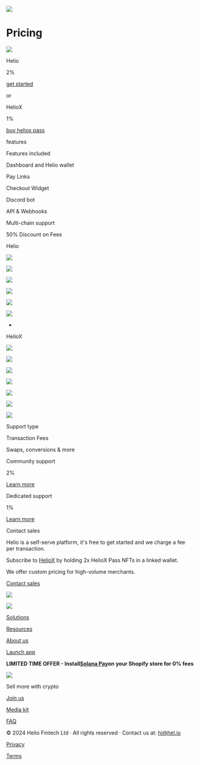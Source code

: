 ![](https://framerusercontent.com/images/D3QrekqrIo5Q5f3LZ6T7N9jvOpg.png)

# **Pricing**

![](https://framerusercontent.com/images/sf1n0EGmsLCLf3yK0OgBLcdvqM.png)

Helio

2%

[get started](https://www.app.hel.io/)

or

HelioX

1%

[buy heliox pass](https://magiceden.io/marketplace/helions)

features

Features included

Dashboard and Helio wallet

Pay Links

Checkout Widget

Discord bot

API & Webhooks

Multi-chain support

50% Discount on Fees

Helio

![](https://framerusercontent.com/images/oc979CD77Jy1el3HxSkyiBMss0.png)

![](https://framerusercontent.com/images/oc979CD77Jy1el3HxSkyiBMss0.png)

![](https://framerusercontent.com/images/oc979CD77Jy1el3HxSkyiBMss0.png)

![](https://framerusercontent.com/images/oc979CD77Jy1el3HxSkyiBMss0.png)

![](https://framerusercontent.com/images/oc979CD77Jy1el3HxSkyiBMss0.png)

![](https://framerusercontent.com/images/oc979CD77Jy1el3HxSkyiBMss0.png)

-

HelioX

![](https://framerusercontent.com/images/oc979CD77Jy1el3HxSkyiBMss0.png)

![](https://framerusercontent.com/images/oc979CD77Jy1el3HxSkyiBMss0.png)

![](https://framerusercontent.com/images/oc979CD77Jy1el3HxSkyiBMss0.png)

![](https://framerusercontent.com/images/oc979CD77Jy1el3HxSkyiBMss0.png)

![](https://framerusercontent.com/images/oc979CD77Jy1el3HxSkyiBMss0.png)

![](https://framerusercontent.com/images/oc979CD77Jy1el3HxSkyiBMss0.png)

![](https://framerusercontent.com/images/oc979CD77Jy1el3HxSkyiBMss0.png)

Support type

Transaction Fees

Swaps, conversions & more

Community support

2%

[Learn more](https://docs.hel.io/introduction/pricing-and-fees)

Dedicated support

1%

[Learn more](https://docs.hel.io/introduction/pricing-and-fees)

Contact sales

Helio is a self-serve platform, it's free to get started and we charge a fee
per transaction.

Subscribe to [HelioX](./#heliox-pass) by holding 2x HelioX Pass NFTs in a
linked wallet.

We offer custom pricing for high-volume merchants.

[Contact sales](https://discord.gg/helio)

![](https://framerusercontent.com/images/9DuE3kqLOjvjqUQAcIT7BaFhZA.png)

![](https://framerusercontent.com/images/rMcvpbM9V4d9ZJKYAmVj4fMNKy0.png)

[](./)

[Solutions](./solutions/nfts)

[Resources](./customer-stories)

[About us](./aboutus)

[](https://twitter.com/helio_pay)[](https://discord.gg/helio)

[Launch app](https://app.hel.io)

**LIMITED TIME OFFER - Install**[**Solana
Pay**](https://apps.shopify.com/solana-pay)**on your Shopify store for 0%
fees**

![](https://framerusercontent.com/images/oarCGpprH8syJ4fQx7CtlQQOGw.png)

[](./)

Sell more with crypto

[Join us](https://join.hel.io/)

[Media kit](./media-kit)

[FAQ](https://docs.hel.io/introduction/welcome-to-helio)

[](https://docs.hel.io/)[](https://twitter.com/helio_pay)[](https://www.linkedin.com/company/heliopay/)[](https://blog.hel.io/)[](https://discord.gg/helio)

© 2024 Helio Fintech Ltd · All rights reserved · Contact us at: hi@hel.io

[Privacy](https://info.docs.hel.io/privacy)

[Terms](https://info.docs.hel.io/terms-of-service)

